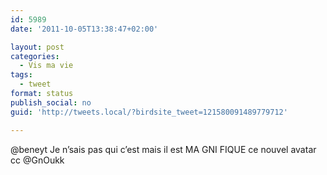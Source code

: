 ```yaml
---
id: 5989
date: '2011-10-05T13:38:47+02:00'

layout: post
categories:
  - Vis ma vie
tags:
  - tweet
format: status
publish_social: no
guid: 'http://tweets.local/?birdsite_tweet=121580091489779712'

---
```


@beneyt Je n’sais pas qui c’est mais il est MA GNI FIQUE ce nouvel avatar cc @GnOukk
